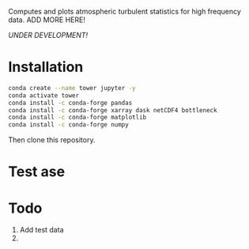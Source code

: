 Computes and plots atmospheric turbulent statistics for high frequency data. ADD MORE HERE!

*UNDER DEVELOPMENT!*

# Installation

```bash
conda create --name tower jupyter -y
conda activate tower
conda install -c conda-forge pandas
conda install -c conda-forge xarray dask netCDF4 bottleneck
conda install -c conda-forge matplotlib
conda install -c conda-forge numpy
```
Then clone this repository.

# Test ase

# Todo
1. Add test data
2. 